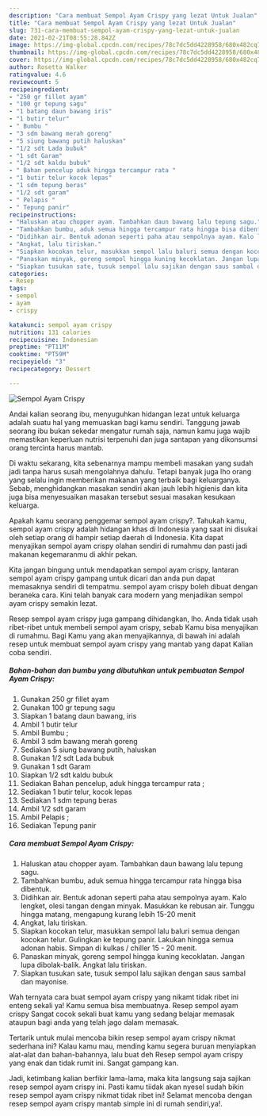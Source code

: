 ```yaml
---
description: "Cara membuat Sempol Ayam Crispy yang lezat Untuk Jualan"
title: "Cara membuat Sempol Ayam Crispy yang lezat Untuk Jualan"
slug: 731-cara-membuat-sempol-ayam-crispy-yang-lezat-untuk-jualan
date: 2021-02-21T08:55:28.842Z
image: https://img-global.cpcdn.com/recipes/78c7dc5dd4228958/680x482cq70/sempol-ayam-crispy-foto-resep-utama.jpg
thumbnail: https://img-global.cpcdn.com/recipes/78c7dc5dd4228958/680x482cq70/sempol-ayam-crispy-foto-resep-utama.jpg
cover: https://img-global.cpcdn.com/recipes/78c7dc5dd4228958/680x482cq70/sempol-ayam-crispy-foto-resep-utama.jpg
author: Rosetta Walker
ratingvalue: 4.6
reviewcount: 5
recipeingredient:
- "250 gr fillet ayam"
- "100 gr tepung sagu"
- "1 batang daun bawang iris"
- "1 butir telur"
- " Bumbu "
- "3 sdm bawang merah goreng"
- "5 siung bawang putih haluskan"
- "1/2 sdt Lada bubuk"
- "1 sdt Garam"
- "1/2 sdt kaldu bubuk"
- " Bahan pencelup aduk hingga tercampur rata "
- "1 butir telur kocok lepas"
- "1 sdm tepung beras"
- "1/2 sdt garam"
- " Pelapis "
- " Tepung panir"
recipeinstructions:
- "Haluskan atau chopper ayam. Tambahkan daun bawang lalu tepung sagu."
- "Tambahkan bumbu, aduk semua hingga tercampur rata hingga bisa dibentuk."
- "Didihkan air. Bentuk adonan seperti paha atau sempolnya ayam. Kalo lengket, olesi tangan dengan minyak. Masukkan ke rebusan air. Tunggu hingga matang, mengapung kurang lebih 15-20 menit"
- "Angkat, lalu tiriskan."
- "Siapkan kocokan telur, masukkan sempol lalu baluri semua dengan kocokan telur. Gulingkan ke tepung panir. Lakukan hingga semua adonan habis. Simpan di kulkas / chiller 15 - 20 menit."
- "Panaskan minyak, goreng sempol hingga kuning kecoklatan. Jangan lupa dibolak-balik. Angkat lalu tiriskan."
- "Siapkan tusukan sate, tusuk sempol lalu sajikan dengan saus sambal dan mayonise."
categories:
- Resep
tags:
- sempol
- ayam
- crispy

katakunci: sempol ayam crispy 
nutrition: 131 calories
recipecuisine: Indonesian
preptime: "PT11M"
cooktime: "PT59M"
recipeyield: "3"
recipecategory: Dessert

---
```



![Sempol Ayam Crispy](https://img-global.cpcdn.com/recipes/78c7dc5dd4228958/680x482cq70/sempol-ayam-crispy-foto-resep-utama.jpg)

Andai kalian seorang ibu, menyuguhkan hidangan lezat untuk keluarga adalah suatu hal yang memuaskan bagi kamu sendiri. Tanggung jawab seorang ibu bukan sekedar mengatur rumah saja, namun kamu juga wajib memastikan keperluan nutrisi terpenuhi dan juga santapan yang dikonsumsi orang tercinta harus mantab.

Di waktu  sekarang, kita sebenarnya mampu membeli masakan yang sudah jadi tanpa harus susah mengolahnya dahulu. Tetapi banyak juga lho orang yang selalu ingin memberikan makanan yang terbaik bagi keluarganya. Sebab, menghidangkan masakan sendiri akan jauh lebih higienis dan kita juga bisa menyesuaikan masakan tersebut sesuai masakan kesukaan keluarga. 



Apakah kamu seorang penggemar sempol ayam crispy?. Tahukah kamu, sempol ayam crispy adalah hidangan khas di Indonesia yang saat ini disukai oleh setiap orang di hampir setiap daerah di Indonesia. Kita dapat menyajikan sempol ayam crispy olahan sendiri di rumahmu dan pasti jadi makanan kegemaranmu di akhir pekan.

Kita jangan bingung untuk mendapatkan sempol ayam crispy, lantaran sempol ayam crispy gampang untuk dicari dan anda pun dapat memasaknya sendiri di tempatmu. sempol ayam crispy boleh dibuat dengan beraneka cara. Kini telah banyak cara modern yang menjadikan sempol ayam crispy semakin lezat.

Resep sempol ayam crispy juga gampang dihidangkan, lho. Anda tidak usah ribet-ribet untuk membeli sempol ayam crispy, sebab Kamu bisa menyajikan di rumahmu. Bagi Kamu yang akan menyajikannya, di bawah ini adalah resep untuk membuat sempol ayam crispy yang mantab yang dapat Kalian coba sendiri.

<!--inarticleads1-->

##### Bahan-bahan dan bumbu yang dibutuhkan untuk pembuatan Sempol Ayam Crispy:

1. Gunakan 250 gr fillet ayam
1. Gunakan 100 gr tepung sagu
1. Siapkan 1 batang daun bawang, iris
1. Ambil 1 butir telur
1. Ambil  Bumbu ;
1. Ambil 3 sdm bawang merah goreng
1. Sediakan 5 siung bawang putih, haluskan
1. Gunakan 1/2 sdt Lada bubuk
1. Gunakan 1 sdt Garam
1. Siapkan 1/2 sdt kaldu bubuk
1. Sediakan  Bahan pencelup, aduk hingga tercampur rata ;
1. Sediakan 1 butir telur, kocok lepas
1. Sediakan 1 sdm tepung beras
1. Ambil 1/2 sdt garam
1. Ambil  Pelapis ;
1. Sediakan  Tepung panir




<!--inarticleads2-->

##### Cara membuat Sempol Ayam Crispy:

1. Haluskan atau chopper ayam. Tambahkan daun bawang lalu tepung sagu.
1. Tambahkan bumbu, aduk semua hingga tercampur rata hingga bisa dibentuk.
1. Didihkan air. Bentuk adonan seperti paha atau sempolnya ayam. Kalo lengket, olesi tangan dengan minyak. Masukkan ke rebusan air. Tunggu hingga matang, mengapung kurang lebih 15-20 menit
1. Angkat, lalu tiriskan.
1. Siapkan kocokan telur, masukkan sempol lalu baluri semua dengan kocokan telur. Gulingkan ke tepung panir. Lakukan hingga semua adonan habis. Simpan di kulkas / chiller 15 - 20 menit.
1. Panaskan minyak, goreng sempol hingga kuning kecoklatan. Jangan lupa dibolak-balik. Angkat lalu tiriskan.
1. Siapkan tusukan sate, tusuk sempol lalu sajikan dengan saus sambal dan mayonise.




Wah ternyata cara buat sempol ayam crispy yang nikamt tidak ribet ini enteng sekali ya! Kamu semua bisa membuatnya. Resep sempol ayam crispy Sangat cocok sekali buat kamu yang sedang belajar memasak ataupun bagi anda yang telah jago dalam memasak.

Tertarik untuk mulai mencoba bikin resep sempol ayam crispy nikmat sederhana ini? Kalau kamu mau, mending kamu segera buruan menyiapkan alat-alat dan bahan-bahannya, lalu buat deh Resep sempol ayam crispy yang enak dan tidak rumit ini. Sangat gampang kan. 

Jadi, ketimbang kalian berfikir lama-lama, maka kita langsung saja sajikan resep sempol ayam crispy ini. Pasti kamu tiidak akan nyesel sudah bikin resep sempol ayam crispy nikmat tidak ribet ini! Selamat mencoba dengan resep sempol ayam crispy mantab simple ini di rumah sendiri,ya!.

